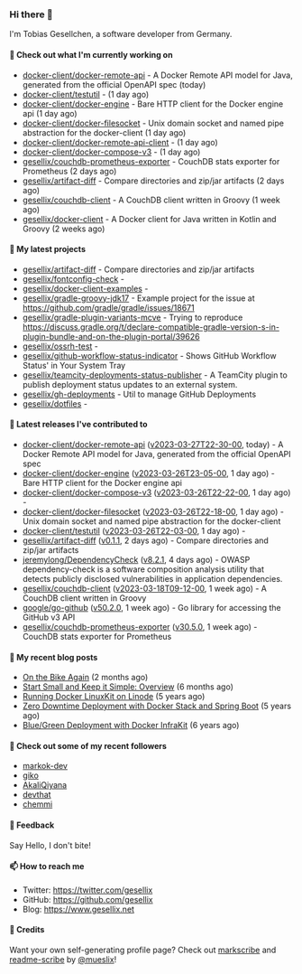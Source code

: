 ### Hi there 👋

I'm Tobias Gesellchen, a software developer from Germany.

#### 👷 Check out what I'm currently working on

- [docker-client/docker-remote-api](https://github.com/docker-client/docker-remote-api) - A Docker Remote API model for Java, generated from the official OpenAPI spec (today)
- [docker-client/testutil](https://github.com/docker-client/testutil) -  (1 day ago)
- [docker-client/docker-engine](https://github.com/docker-client/docker-engine) - Bare HTTP client for the Docker engine api (1 day ago)
- [docker-client/docker-filesocket](https://github.com/docker-client/docker-filesocket) - Unix domain socket and named pipe abstraction for the docker-client (1 day ago)
- [docker-client/docker-remote-api-client](https://github.com/docker-client/docker-remote-api-client) -  (1 day ago)
- [docker-client/docker-compose-v3](https://github.com/docker-client/docker-compose-v3) -  (1 day ago)
- [gesellix/couchdb-prometheus-exporter](https://github.com/gesellix/couchdb-prometheus-exporter) - CouchDB stats exporter for Prometheus (2 days ago)
- [gesellix/artifact-diff](https://github.com/gesellix/artifact-diff) - Compare directories and zip/jar artifacts (2 days ago)
- [gesellix/couchdb-client](https://github.com/gesellix/couchdb-client) - A CouchDB client written in Groovy (1 week ago)
- [gesellix/docker-client](https://github.com/gesellix/docker-client) - A Docker client for Java written in Kotlin and Groovy (2 weeks ago)

#### 🌱 My latest projects

- [gesellix/artifact-diff](https://github.com/gesellix/artifact-diff) - Compare directories and zip/jar artifacts
- [gesellix/fontconfig-check](https://github.com/gesellix/fontconfig-check) - 
- [gesellix/docker-client-examples](https://github.com/gesellix/docker-client-examples) - 
- [gesellix/gradle-groovy-jdk17](https://github.com/gesellix/gradle-groovy-jdk17) - Example project for the issue at https://github.com/gradle/gradle/issues/18671
- [gesellix/gradle-plugin-variants-mcve](https://github.com/gesellix/gradle-plugin-variants-mcve) - Trying to reproduce https://discuss.gradle.org/t/declare-compatible-gradle-version-s-in-plugin-bundle-and-on-the-plugin-portal/39626
- [gesellix/ossrh-test](https://github.com/gesellix/ossrh-test) - 
- [gesellix/github-workflow-status-indicator](https://github.com/gesellix/github-workflow-status-indicator) - Shows GitHub Workflow Status&#39; in Your System Tray
- [gesellix/teamcity-deployments-status-publisher](https://github.com/gesellix/teamcity-deployments-status-publisher) - A TeamCity plugin to publish deployment status updates to an external system.
- [gesellix/gh-deployments](https://github.com/gesellix/gh-deployments) - Util to manage GitHub Deployments
- [gesellix/dotfiles](https://github.com/gesellix/dotfiles) - 

#### 🔭 Latest releases I've contributed to

- [docker-client/docker-remote-api](https://github.com/docker-client/docker-remote-api) ([v2023-03-27T22-30-00](https://github.com/docker-client/docker-remote-api/releases/tag/v2023-03-27T22-30-00), today) - A Docker Remote API model for Java, generated from the official OpenAPI spec
- [docker-client/docker-engine](https://github.com/docker-client/docker-engine) ([v2023-03-26T23-05-00](https://github.com/docker-client/docker-engine/releases/tag/v2023-03-26T23-05-00), 1 day ago) - Bare HTTP client for the Docker engine api
- [docker-client/docker-compose-v3](https://github.com/docker-client/docker-compose-v3) ([v2023-03-26T22-22-00](https://github.com/docker-client/docker-compose-v3/releases/tag/v2023-03-26T22-22-00), 1 day ago) - 
- [docker-client/docker-filesocket](https://github.com/docker-client/docker-filesocket) ([v2023-03-26T22-18-00](https://github.com/docker-client/docker-filesocket/releases/tag/v2023-03-26T22-18-00), 1 day ago) - Unix domain socket and named pipe abstraction for the docker-client
- [docker-client/testutil](https://github.com/docker-client/testutil) ([v2023-03-26T22-03-00](https://github.com/docker-client/testutil/releases/tag/v2023-03-26T22-03-00), 1 day ago) - 
- [gesellix/artifact-diff](https://github.com/gesellix/artifact-diff) ([v0.1.1](https://github.com/gesellix/artifact-diff/releases/tag/v0.1.1), 2 days ago) - Compare directories and zip/jar artifacts
- [jeremylong/DependencyCheck](https://github.com/jeremylong/DependencyCheck) ([v8.2.1](https://github.com/jeremylong/DependencyCheck/releases/tag/v8.2.1), 4 days ago) - OWASP dependency-check is a software composition analysis utility that detects publicly disclosed vulnerabilities in application dependencies.
- [gesellix/couchdb-client](https://github.com/gesellix/couchdb-client) ([v2023-03-18T09-12-00](https://github.com/gesellix/couchdb-client/releases/tag/v2023-03-18T09-12-00), 1 week ago) - A CouchDB client written in Groovy
- [google/go-github](https://github.com/google/go-github) ([v50.2.0](https://github.com/google/go-github/releases/tag/v50.2.0), 1 week ago) - Go library for accessing the GitHub v3 API
- [gesellix/couchdb-prometheus-exporter](https://github.com/gesellix/couchdb-prometheus-exporter) ([v30.5.0](https://github.com/gesellix/couchdb-prometheus-exporter/releases/tag/v30.5.0), 1 week ago) - CouchDB stats exporter for Prometheus

#### 📜 My recent blog posts

- [On the Bike Again](https://www.gesellix.net/post/on-the-bike-again/) (2 months ago)
- [Start Small and Keep it Simple: Overview](https://www.gesellix.net/post/start-small-keep-it-simple-overview/) (6 months ago)
- [Running Docker LinuxKit on Linode](https://www.gesellix.net/post/running-docker-linuxkit-on-linode/) (5 years ago)
- [Zero Downtime Deployment with Docker Stack and Spring Boot](https://www.gesellix.net/post/zero-downtime-deployment-with-docker-stack-and-spring-boot/) (5 years ago)
- [Blue/Green Deployment with Docker InfraKit](https://www.gesellix.net/post/blue-green-deployment-with-docker-infrakit/) (6 years ago)



#### 👯 Check out some of my recent followers

- [markok-dev](https://github.com/markok-dev)
- [giko](https://github.com/giko)
- [AkaliQiyana](https://github.com/AkaliQiyana)
- [devthat](https://github.com/devthat)
- [chemmi](https://github.com/chemmi)

#### 💬 Feedback

Say Hello, I don't bite!

#### 📫 How to reach me

- Twitter: https://twitter.com/gesellix
- GitHub: https://github.com/gesellix
- Blog: https://www.gesellix.net

#### 🙇 Credits

Want your own self-generating profile page? Check out [markscribe](https://github.com/muesli/markscribe)
and [readme-scribe](https://github.com/muesli/readme-scribe) by [@mueslix](https://twitter.com/mueslix)!
